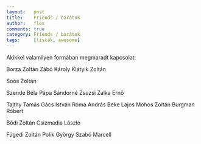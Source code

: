 ```yaml
---
layout:   post
title:    Friends / barátok
author:   flex
comments: true
category: Friends / barátok
tags:     [listák, awesome]
---
```


Akikkel valamilyen formában megmaradt kapcsolat:

Borza Zoltán
Zábó Károly
Klátyik Zoltán

Soós Zoltán

Szende Béla
Pápa Sándorné Zsuzsi
Zalka Ernő

Tajthy Tamás
Gács István
Róma András
Beke Lajos
Mohos Zoltán
Burgman Róbert

Bődi Zoltán
Csizmadia László

Fügedi Zoltán
Polik György
Szabó Marcell